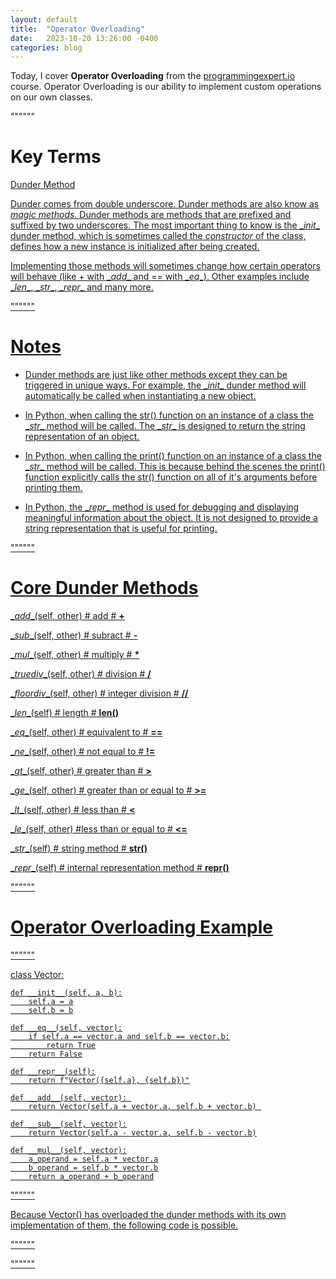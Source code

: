 ```yaml
---
layout: default
title:  "Operator Overloading"
date:   2023-10-20 13:26:00 -0400
categories: blog
---
```


Today, I cover __Operator Overloading__ from the [programmingexpert.io][course-site] course. Operator Overloading is our ability to implement custom operations on our own classes.

""""""

# Key Terms

<u>Dunder Method<u>

Dunder comes from double underscore. Dunder methods are also know as _magic methods_. Dunder methods are methods that are prefixed and suffixed by two underscores. The most important thing to know is the \__init__ dunder method, which is sometimes called the _constructor_ of the class, defines how a new instance is initialized after being created.

Implementing those methods will sometimes change how certain operators will behave (like + with \__add__ and == with \__eq__). Other examples include \__len__, \__str__, \__repr__ and many more.

""""""

# Notes

- Dunder methods are just like other methods except they can be triggered in unique ways. For example, the \__init__ dunder method will automatically be called when instantiating a new object.

- In Python, when calling the str() function on an instance of a class the \__str__ method will be called. The \__str__ is designed to return the string representation of an object.

- In Python, when calling the print() function on an instance of a class the \__str__ method will be called. This is because behind the scenes the print() function explicitly calls the str() function on all of it's arguments before printing them.

- In Python, the \__repr__ method is used for debugging and displaying meaningful information about the object. It is not designed to provide a string representation that is useful for printing.

""""""

# Core Dunder Methods

\__add__(self, other)       # add                              # __+__

\__sub__(self, other)       # subract                          # __-__

\__mul__(self, other)       # multiply                         # __*__

\__truediv__(self, other)   # division                         # __/__

\__floordiv__(self, other)  # integer division                 # __//__

\__len__(self)              # length                           # __len()__

\__eq__(self, other)        # equivalent to                    # __==__

\__ne__(self, other)        # not equal to                     # __!=__

\__gt__(self, other)        # greater than                     # __>__

\__ge__(self, other)        # greater than or equal to         # __>=__

\__lt__(self, other)        # less than                        # __<__

\__le__(self, other)        #less than or equal to             # __<=__

\__str__(self)              # string method                    # __str()__

\__repr__(self)             # internal representation method   # __repr()__

""""""

# Operator Overloading Example

""""""

class Vector:

    def __init__(self, a, b):
        self.a = a
        self.b = b

    def __eq__(self, vector):
        if self.a == vector.a and self.b == vector.b:
            return True
        return False

    def __repr__(self):
        return f"Vector({self.a}, {self.b})"

    def __add__(self, vector): 
        return Vector(self.a + vector.a, self.b + vector.b) 

    def __sub__(self, vector):
        return Vector(self.a - vector.a, self.b - vector.b)

    def __mul__(self, vector):
        a_operand = self.a * vector.a
        b_operand = self.b * vector.b
        return a_operand + b_operand

""""""

Because Vector() has overloaded the dunder methods with its own implementation of them, the following code is possible.

""""""



""""""

[course-site]: https://www.programmingexpert.io/index